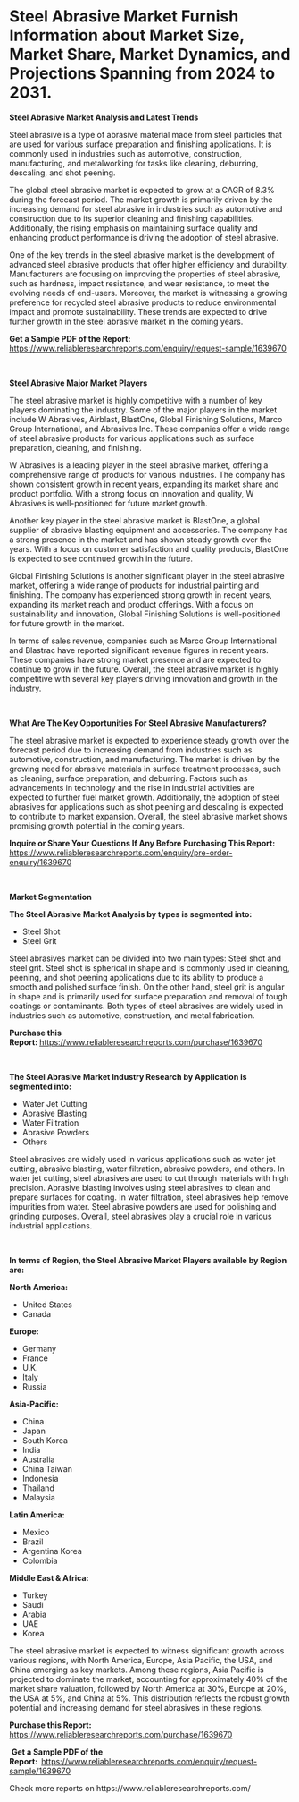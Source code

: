 <p><h1>Steel Abrasive Market Furnish Information about Market Size, Market Share, Market Dynamics, and Projections Spanning from 2024 to 2031.</h1></p><p><strong>Steel Abrasive Market Analysis and Latest Trends</strong></p>
<p><p>Steel abrasive is a type of abrasive material made from steel particles that are used for various surface preparation and finishing applications. It is commonly used in industries such as automotive, construction, manufacturing, and metalworking for tasks like cleaning, deburring, descaling, and shot peening.</p><p>The global steel abrasive market is expected to grow at a CAGR of 8.3% during the forecast period. The market growth is primarily driven by the increasing demand for steel abrasive in industries such as automotive and construction due to its superior cleaning and finishing capabilities. Additionally, the rising emphasis on maintaining surface quality and enhancing product performance is driving the adoption of steel abrasive.</p><p>One of the key trends in the steel abrasive market is the development of advanced steel abrasive products that offer higher efficiency and durability. Manufacturers are focusing on improving the properties of steel abrasive, such as hardness, impact resistance, and wear resistance, to meet the evolving needs of end-users. Moreover, the market is witnessing a growing preference for recycled steel abrasive products to reduce environmental impact and promote sustainability. These trends are expected to drive further growth in the steel abrasive market in the coming years.</p></p>
<p><strong>Get a Sample PDF of the Report:&nbsp;</strong> <a href="https://www.reliableresearchreports.com/enquiry/request-sample/1639670">https://www.reliableresearchreports.com/enquiry/request-sample/1639670</a></p>
<p>&nbsp;</p>
<p><strong>Steel Abrasive Major Market Players</strong></p>
<p><p>The steel abrasive market is highly competitive with a number of key players dominating the industry. Some of the major players in the market include W Abrasives, Airblast, BlastOne, Global Finishing Solutions, Marco Group International, and Abrasives Inc. These companies offer a wide range of steel abrasive products for various applications such as surface preparation, cleaning, and finishing.</p><p>W Abrasives is a leading player in the steel abrasive market, offering a comprehensive range of products for various industries. The company has shown consistent growth in recent years, expanding its market share and product portfolio. With a strong focus on innovation and quality, W Abrasives is well-positioned for future market growth.</p><p>Another key player in the steel abrasive market is BlastOne, a global supplier of abrasive blasting equipment and accessories. The company has a strong presence in the market and has shown steady growth over the years. With a focus on customer satisfaction and quality products, BlastOne is expected to see continued growth in the future.</p><p>Global Finishing Solutions is another significant player in the steel abrasive market, offering a wide range of products for industrial painting and finishing. The company has experienced strong growth in recent years, expanding its market reach and product offerings. With a focus on sustainability and innovation, Global Finishing Solutions is well-positioned for future growth in the market.</p><p>In terms of sales revenue, companies such as Marco Group International and Blastrac have reported significant revenue figures in recent years. These companies have strong market presence and are expected to continue to grow in the future. Overall, the steel abrasive market is highly competitive with several key players driving innovation and growth in the industry.</p></p>
<p>&nbsp;</p>
<p><strong>What Are The Key Opportunities For Steel Abrasive Manufacturers?</strong></p>
<p><p>The steel abrasive market is expected to experience steady growth over the forecast period due to increasing demand from industries such as automotive, construction, and manufacturing. The market is driven by the growing need for abrasive materials in surface treatment processes, such as cleaning, surface preparation, and deburring. Factors such as advancements in technology and the rise in industrial activities are expected to further fuel market growth. Additionally, the adoption of steel abrasives for applications such as shot peening and descaling is expected to contribute to market expansion. Overall, the steel abrasive market shows promising growth potential in the coming years.</p></p>
<p><strong>Inquire or Share Your Questions If Any Before Purchasing This Report:</strong> <a href="https://www.reliableresearchreports.com/enquiry/pre-order-enquiry/1639670">https://www.reliableresearchreports.com/enquiry/pre-order-enquiry/1639670</a></p>
<p>&nbsp;</p>
<p><strong>Market Segmentation</strong></p>
<p><strong>The Steel Abrasive Market Analysis by types is segmented into:</strong></p>
<p><ul><li>Steel Shot</li><li>Steel Grit</li></ul></p>
<p><p>Steel abrasives market can be divided into two main types: Steel shot and steel grit. Steel shot is spherical in shape and is commonly used in cleaning, peening, and shot peening applications due to its ability to produce a smooth and polished surface finish. On the other hand, steel grit is angular in shape and is primarily used for surface preparation and removal of tough coatings or contaminants. Both types of steel abrasives are widely used in industries such as automotive, construction, and metal fabrication.</p></p>
<p><strong>Purchase this Report:&nbsp;</strong><a href="https://www.reliableresearchreports.com/purchase/1639670">https://www.reliableresearchreports.com/purchase/1639670</a></p>
<p>&nbsp;</p>
<p><strong>The Steel Abrasive Market Industry Research by Application is segmented into:</strong></p>
<p><ul><li>Water Jet Cutting</li><li>Abrasive Blasting</li><li>Water Filtration</li><li>Abrasive Powders</li><li>Others</li></ul></p>
<p><p>Steel abrasives are widely used in various applications such as water jet cutting, abrasive blasting, water filtration, abrasive powders, and others. In water jet cutting, steel abrasives are used to cut through materials with high precision. Abrasive blasting involves using steel abrasives to clean and prepare surfaces for coating. In water filtration, steel abrasives help remove impurities from water. Steel abrasive powders are used for polishing and grinding purposes. Overall, steel abrasives play a crucial role in various industrial applications.</p></p>
<p>&nbsp;</p>
<p><strong>In terms of Region, the Steel Abrasive Market Players available by Region are:</strong></p>
<p>
    <p> <strong> North America: </strong>
        <ul>
            <li>United States</li>
            <li>Canada</li>
        </ul>
        </p> 
    <p> <strong> Europe: </strong>
        <ul>
            <li>Germany</li>
            <li>France</li>
            <li>U.K.</li>
            <li>Italy</li>
            <li>Russia</li>
        </ul>
        </p> 
    <p> <strong> Asia-Pacific: </strong>
        <ul>
            <li>China</li>
            <li>Japan</li>
            <li>South Korea</li>
            <li>India</li>
            <li>Australia</li>
            <li>China Taiwan</li>
            <li>Indonesia</li>
            <li>Thailand</li>
            <li>Malaysia</li>
        </ul>
        </p> 
    <p> <strong> Latin America: </strong>
        <ul>
            <li>Mexico</li>
            <li>Brazil</li>
            <li>Argentina Korea</li>
            <li>Colombia</li>
        </ul>
        </p> 
    <p> <strong> Middle East & Africa: </strong>
        <ul>
            <li>Turkey</li>
            <li>Saudi</li>
            <li>Arabia</li>
            <li>UAE</li>
            <li>Korea</li>
        </ul>
    </p>
    </p>
<p><p>The steel abrasive market is expected to witness significant growth across various regions, with North America, Europe, Asia Pacific, the USA, and China emerging as key markets. Among these regions, Asia Pacific is projected to dominate the market, accounting for approximately 40% of the market share valuation, followed by North America at 30%, Europe at 20%, the USA at 5%, and China at 5%. This distribution reflects the robust growth potential and increasing demand for steel abrasives in these regions.</p></p>
<p><strong>Purchase this Report: </strong><a href="https://www.reliableresearchreports.com/purchase/1639670">https://www.reliableresearchreports.com/purchase/1639670</a></p>
<p>&nbsp;<strong>Get a Sample PDF of the Report:&nbsp;&nbsp;</strong><a href="https://www.reliableresearchreports.com/enquiry/request-sample/1639670">https://www.reliableresearchreports.com/enquiry/request-sample/1639670</a></p>
<p><strong></strong></p>
<p>Check more reports on https://www.reliableresearchreports.com/</p>